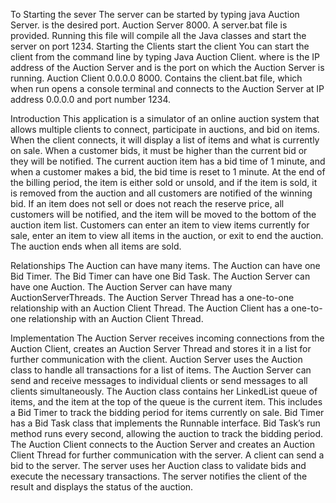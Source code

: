 
To Starting the sever
The server can be started by typing java Auction Server<port number>. is the desired port. Auction Server 8000. A server.bat file is provided. Running this file will compile all the Java classes and start the server on port 1234.
Starting the Clients
start the client You can start the client from the command line by typing Java Auction Client. where is the IP address of the Auction Server and is the port on which the Auction Server is running. Auction Client 0.0.0.0 8000. Contains the client.bat file, which when run opens a console terminal and connects to the Auction Server at IP address 0.0.0.0 and port number 1234.

Introduction 
This application is a simulator of an online auction system that allows multiple clients to connect, participate in auctions, and bid on items. When the client connects, it will display a list of items and what is currently on sale. When a customer bids, it must be higher than the current bid or they will be notified. The current auction item has a bid time of 1 minute, and when a customer makes a bid, the bid time is reset to 1 minute. At the end of the billing period, the item is either sold or unsold, and if the item is sold, it is removed from the auction and all customers are notified of the winning bid. If an item does not sell or does not reach the reserve price, all customers will be notified, and the item will be moved to the bottom of the auction item list. Customers can enter an item to view items currently for sale, enter an item to view all items in the auction, or exit to end the auction. The auction ends when all items are sold.

Relationships
The Auction can have many items.
The Auction can have one Bid Timer.
The Bid Timer can have one Bid Task.
The Auction Server can have one Auction.
The Auction Server can have many AuctionServerThreads.
The Auction Server Thread has a one-to-one relationship with an Auction Client Thread.
The Auction Client has a one-to-one relationship with an Auction Client Thread.

Implementation
The Auction Server receives incoming connections from the Auction Client, creates an Auction Server Thread and stores it in a list for further communication with the client. Auction Server uses the Auction class to handle all transactions for a list of items. The Auction Server can send and receive messages to individual clients or send messages to all clients simultaneously.
The Auction class contains her LinkedList queue of items, and the item at the top of the queue is the current item. This includes a Bid Timer to track the bidding period for items currently on sale. Bid Timer has a Bid Task class that implements the Runnable interface. Bid Task’s run method runs every second, allowing the auction to track the bidding period.
The Auction Client connects to the Auction Server and creates an Auction Client Thread for further communication with the server.
A client can send a bid to the server. The server uses her Auction class to validate bids and execute the necessary transactions. The server notifies the client of the result and displays the status of the auction.

